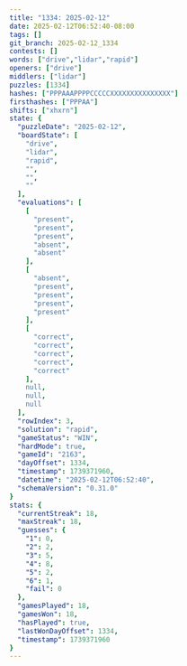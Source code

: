 ```yaml
---
title: "1334: 2025-02-12"
date: 2025-02-12T06:52:40-08:00
tags: []
git_branch: 2025-02-12_1334
contests: []
words: ["drive","lidar","rapid"]
openers: ["drive"]
middlers: ["lidar"]
puzzles: [1334]
hashes: ["PPPAAAPPPPCCCCCXXXXXXXXXXXXXXX"]
firsthashes: ["PPPAA"]
shifts: ["xhxrn"]
state: {
  "puzzleDate": "2025-02-12",
  "boardState": [
    "drive",
    "lidar",
    "rapid",
    "",
    "",
    ""
  ],
  "evaluations": [
    [
      "present",
      "present",
      "present",
      "absent",
      "absent"
    ],
    [
      "absent",
      "present",
      "present",
      "present",
      "present"
    ],
    [
      "correct",
      "correct",
      "correct",
      "correct",
      "correct"
    ],
    null,
    null,
    null
  ],
  "rowIndex": 3,
  "solution": "rapid",
  "gameStatus": "WIN",
  "hardMode": true,
  "gameId": "2163",
  "dayOffset": 1334,
  "timestamp": 1739371960,
  "datetime": "2025-02-12T06:52:40",
  "schemaVersion": "0.31.0"
}
stats: {
  "currentStreak": 18,
  "maxStreak": 18,
  "guesses": {
    "1": 0,
    "2": 2,
    "3": 5,
    "4": 8,
    "5": 2,
    "6": 1,
    "fail": 0
  },
  "gamesPlayed": 18,
  "gamesWon": 18,
  "hasPlayed": true,
  "lastWonDayOffset": 1334,
  "timestamp": 1739371960
}
---
```

<!-- more -->
